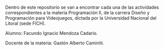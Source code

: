 Dentro de este repositorio se van a encontrar cada una de las actividades correspondientes a la materia Programación II, de la carrera Diseño y Programación para Videojuegos, dictada por la Universidad Nacional del Litoral (sede FICH).

Alumno: Facundo Ignacio Mendoza Cadario.

Docente de la materia: Gastón Alberto Caminiti.
